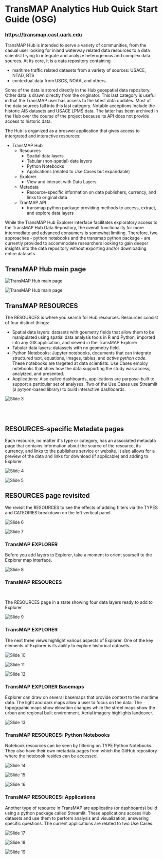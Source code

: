 # TransMAP Analytics Hub Quick Start Guide (OSG)

### <https://transmap.cast.uark.edu>
TransMAP Hub is intended to serve a variety of communities, from the casual user looking for inland waterway related data resources to a data scientist trying to integrate and analyze heterogenous and complex data sources. At its core, it is a data repository containing

- maritime traffic related datasets from a variety of sources: USACE, NTAD, BTS
- contextual data from USGS, NOAA, and others.

Some of the data is stored directly in the Hub geospatial data repository. Other data is drawn directly from the originator. This last category is useful in that the TransMAP user has access to the latest data updates. Most of the data sources fall into this last category. Notable acceptions include the historic AIS datasets and USACE LPMS data. The latter has been archived in the Hub over the course of the project because its API does not provide access to historic data.

The Hub is organized as a broswer application that gives access to intergrated and interactive resources:

- TransMAP Hub
  - Resources
    - Spatial data layers
    - Tabular (non-spatial) data layers
    - Python Notebooks
    - Applications (related to Use Cases but expandable)
  - Explorer
    - View and interact with Data Layers
  - Metadata
    - Resource-specific information on data publishers, currency, and links to original data
  - TranMAP API
    - transmap python package providing methods to access, extract, and explore data layers

While the TransMAP Hub Explorer interface facilitates exploratory access to the TransMAP Hub Data Repository, the overall functionality for more intermediate and advanced consumers is somewhat limiting. Therefore, two approaches - python notebooks and the transmap python package - are currently provided to accommodate researchers looking to gain deeper insights into the data repository without exporting and/or downloading entire datasets.

## TransMAP Hub main page
  
![TransMAP Hub main page](../quickstart/quickstart_Page_01.png)

![TransMAP Hub main page](../quickstart/quickstart_Page_02.png)

  
## TransMAP RESOURCES

The RESOURCES is where you search for Hub resources. Resources consist of four distinct things:

- Spatial data layers: datasets with goemetry fields that allow them to be manipulated using spatial data analysis tools in R and Python, imported into any GIS application, and viewed in the TransMAP Explorer
- Tabular data layers: datassets with no geometry field.
- Python Notebooks: Jupyter notebooks, documents that can integrate structured text, equations, images, tables, and *active python code*. These notebooks are targeted at data scientists. Use Cases employ notebooks that show how the data supporting the study was access, analyized, and presented.
- Applications: Also called dashboards, applications are purpose-built to support a particular set of analyses. Two of the Use Cases use Streamlit (a pytyon-based library) to build interactive dashboards.

![Slide 3](../quickstart/quickstart_Page_03.png)

<br>
<br>

## RESOURCES-specific Metadata pages

Each resource, no matter it's type or category, has an associated metadata page that contains information about the source of the resource, its currency, and links to the publishers service or website. It also allows for a preview of the data and links for download (if applicable) and adding to Explorer.


![Slide 4](../quickstart/quickstart_Page_04.png)

![Slide 5](../quickstart/quickstart_Page_05.png)

## RESOURCES page revisited

We revisit the RESOURCES to see the effects of adding filters via the TYPES and CATEORIES breakdown on the left vertical panel.

![Slide 6](../quickstart/quickstart_Page_06.png)

![Slide 7](../quickstart/quickstart_Page_07.png)

### TransMAP EXPLORER

Before you add layers to Explorer, take a moment to orient yourself to the Explorer map interface.

![Slide 8](../quickstart/quickstart_Page_08.png)

### TransMAP RESOURCES

<br>

The RESOURCES page in a state showing four data layers ready to add to Explorer

![Slide 9](../quickstart/Slide9.png)

### TransMAP EXPLORER

The next three views highlight various aspects of Explorer. One of the key elements of Explorer is its ability to explore historical datasets.

![Slide 10](../quickstart/quickstart_Page_10.png)

![Slide 11](../quickstart/quickstart_Page_11.png)

![Slide 12](../quickstart/quickstart_Page_12.png)

### TransMAP EXPLORER Basemaps

Explorer can draw on several basemaps that provide context to the maritime data. The light and dark maps allow a user to focus on the data. The topogrpahic maps show elevation changes while the street maps show the urban and regional built environment. Aerial imagery highlights landcover.

![Slide 13](../quickstart/quickstart_Page_13.png)

### TransMAP RESOURCES: Python Notebooks

Notebook resources can be seen by filtering on TYPE Python Notebooks. They also have their own metadata pages from which the GitHub repository where the notebook resides can be accessed.

![Slide 14](../quickstart/quickstart_Page_14.png)

![Slide 15](../quickstart/quickstart_Page_15.png)

![Slide 16](../quickstart/quickstart_Page_16.png)

### TransMAP RESOURCES: Applications

Another type of resource in TransMAP are applicatins (or dashboards) build using a python package called Streamlit. These applications access Hub datasets and use them to perform analysis and visualization, answering specific questions. The current applications are related to two Use Cases.

![Slide 17](../quickstart/quickstart_Page_17.png)

![Slide 18](../quickstart/quickstart_Page_18.png)

![Slide 19](../quickstart/quickstart_Page_19.png)

